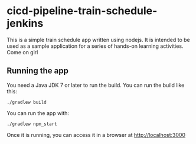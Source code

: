 # cicd-pipeline-train-schedule-jenkins

This is a simple train schedule app written using nodejs. It is intended to be used as a sample application for a series of hands-on learning activities.
Come on girl
## Running the app

You need a Java JDK 7 or later to run the build. You can run the build like this:

    ./gradlew build

You can run the app with:

    ./gradlew npm_start

Once it is running, you can access it in a browser at [http://localhost:3000](http://localhost:3000)
